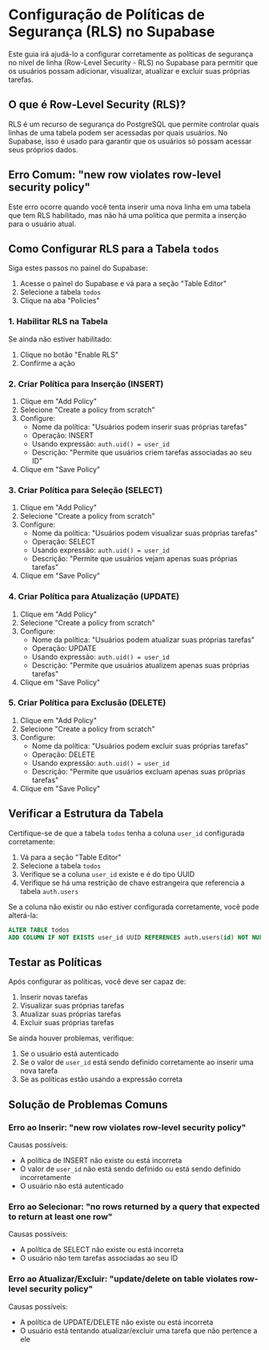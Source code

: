 # Configuração de Políticas de Segurança (RLS) no Supabase

Este guia irá ajudá-lo a configurar corretamente as políticas de segurança no nível de linha (Row-Level Security - RLS) no Supabase para permitir que os usuários possam adicionar, visualizar, atualizar e excluir suas próprias tarefas.

## O que é Row-Level Security (RLS)?

RLS é um recurso de segurança do PostgreSQL que permite controlar quais linhas de uma tabela podem ser acessadas por quais usuários. No Supabase, isso é usado para garantir que os usuários só possam acessar seus próprios dados.

## Erro Comum: "new row violates row-level security policy"

Este erro ocorre quando você tenta inserir uma nova linha em uma tabela que tem RLS habilitado, mas não há uma política que permita a inserção para o usuário atual.

## Como Configurar RLS para a Tabela `todos`

Siga estes passos no painel do Supabase:

1. Acesse o painel do Supabase e vá para a seção "Table Editor"
2. Selecione a tabela `todos`
3. Clique na aba "Policies"

### 1. Habilitar RLS na Tabela

Se ainda não estiver habilitado:

1. Clique no botão "Enable RLS"
2. Confirme a ação

### 2. Criar Política para Inserção (INSERT)

1. Clique em "Add Policy"
2. Selecione "Create a policy from scratch"
3. Configure:
   - Nome da política: "Usuários podem inserir suas próprias tarefas"
   - Operação: INSERT
   - Usando expressão: `auth.uid() = user_id`
   - Descrição: "Permite que usuários criem tarefas associadas ao seu ID"
4. Clique em "Save Policy"

### 3. Criar Política para Seleção (SELECT)

1. Clique em "Add Policy"
2. Selecione "Create a policy from scratch"
3. Configure:
   - Nome da política: "Usuários podem visualizar suas próprias tarefas"
   - Operação: SELECT
   - Usando expressão: `auth.uid() = user_id`
   - Descrição: "Permite que usuários vejam apenas suas próprias tarefas"
4. Clique em "Save Policy"

### 4. Criar Política para Atualização (UPDATE)

1. Clique em "Add Policy"
2. Selecione "Create a policy from scratch"
3. Configure:
   - Nome da política: "Usuários podem atualizar suas próprias tarefas"
   - Operação: UPDATE
   - Usando expressão: `auth.uid() = user_id`
   - Descrição: "Permite que usuários atualizem apenas suas próprias tarefas"
4. Clique em "Save Policy"

### 5. Criar Política para Exclusão (DELETE)

1. Clique em "Add Policy"
2. Selecione "Create a policy from scratch"
3. Configure:
   - Nome da política: "Usuários podem excluir suas próprias tarefas"
   - Operação: DELETE
   - Usando expressão: `auth.uid() = user_id`
   - Descrição: "Permite que usuários excluam apenas suas próprias tarefas"
4. Clique em "Save Policy"

## Verificar a Estrutura da Tabela

Certifique-se de que a tabela `todos` tenha a coluna `user_id` configurada corretamente:

1. Vá para a seção "Table Editor"
2. Selecione a tabela `todos`
3. Verifique se a coluna `user_id` existe e é do tipo UUID
4. Verifique se há uma restrição de chave estrangeira que referencia a tabela `auth.users`

Se a coluna não existir ou não estiver configurada corretamente, você pode alterá-la:

```sql
ALTER TABLE todos 
ADD COLUMN IF NOT EXISTS user_id UUID REFERENCES auth.users(id) NOT NULL;
```

## Testar as Políticas

Após configurar as políticas, você deve ser capaz de:

1. Inserir novas tarefas
2. Visualizar suas próprias tarefas
3. Atualizar suas próprias tarefas
4. Excluir suas próprias tarefas

Se ainda houver problemas, verifique:

1. Se o usuário está autenticado
2. Se o valor de `user_id` está sendo definido corretamente ao inserir uma nova tarefa
3. Se as políticas estão usando a expressão correta

## Solução de Problemas Comuns

### Erro ao Inserir: "new row violates row-level security policy"

Causas possíveis:
- A política de INSERT não existe ou está incorreta
- O valor de `user_id` não está sendo definido ou está sendo definido incorretamente
- O usuário não está autenticado

### Erro ao Selecionar: "no rows returned by a query that expected to return at least one row"

Causas possíveis:
- A política de SELECT não existe ou está incorreta
- O usuário não tem tarefas associadas ao seu ID

### Erro ao Atualizar/Excluir: "update/delete on table violates row-level security policy"

Causas possíveis:
- A política de UPDATE/DELETE não existe ou está incorreta
- O usuário está tentando atualizar/excluir uma tarefa que não pertence a ele 
